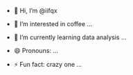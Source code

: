 - 👋 Hi, I’m @iifqx
- 👀 I’m interested in coffee ...
- 🌱 I’m currently learning data analysis ...


- 😄 Pronouns: ...
- ⚡ Fun fact: crazy one ...

<!---
iifqx/iifqx is a ✨ special ✨ repository because its `README.md` (this file) appears on your GitHub profile.
You can click the Preview link to take a look at your changes.
--->
